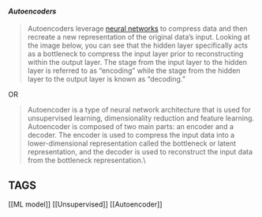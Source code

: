 #### _Autoencoders_

>Autoencoders leverage [neural networks](https://www.ibm.com/topics/neural-networks "neural-networks") to compress data and then recreate a new representation of the original data’s input. Looking at the image below, you can see that the hidden layer specifically acts as a bottleneck to compress the input layer prior to reconstructing within the output layer. The stage from the input layer to the hidden layer is referred to as “encoding” while the stage from the hidden layer to the output layer is known as “decoding.”

OR

>Autoencoder is a type of neural network architecture that is used for unsupervised learning, dimensionality reduction and feature learning. Autoencoder is composed of two main parts: an encoder and a decoder. The encoder is used to compress the input data into a lower-dimensional representation called the bottleneck or latent representation, and the decoder is used to reconstruct the input data from the bottleneck representation.\

## TAGS
[[ML model]] [[Unsupervised]] [[Autoencoder]]